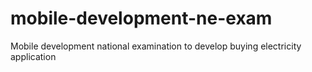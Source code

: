 # mobile-development-ne-exam
Mobile development national examination to develop buying electricity application
